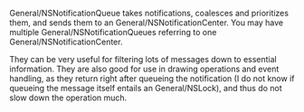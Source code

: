 General/NSNotificationQueue takes notifications, coalesces and prioritizes them, and sends them to an General/NSNotificationCenter. You may have multiple General/NSNotificationQueues referring to one General/NSNotificationCenter.

They can be very useful for filtering lots of messages down to essential information. They are also good for use in drawing operations and event handling, as they return right after queueing the notification (I do not know if queueing the message itself entails an General/NSLock), and thus do not slow down the operation much.